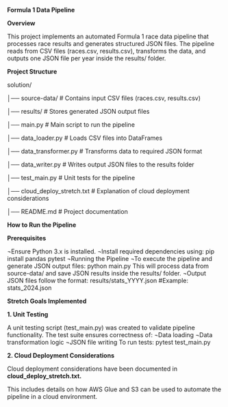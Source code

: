 
**Formula 1 Data Pipeline**

**Overview**

This project implements an automated Formula 1 race data pipeline that processes race results and generates structured JSON files. The pipeline reads from CSV files (races.csv, results.csv), transforms the data, and outputs one JSON file per year inside the results/ folder.

**Project Structure**


solution/

│── source-data/        # Contains input CSV files (races.csv, results.csv)

│── results/            # Stores generated JSON output files

│── main.py             # Main script to run the pipeline

│── data_loader.py      # Loads CSV files into DataFrames

│── data_transformer.py # Transforms data to required JSON format

│── data_writer.py      # Writes output JSON files to the results folder

│── test_main.py        # Unit tests for the pipeline

│── cloud_deploy_stretch.txt # Explanation of cloud deployment considerations

│── README.md           # Project documentation

**How to Run the Pipeline**

**Prerequisites**

¬Ensure Python 3.x is installed.
¬Install required dependencies using:
  pip install pandas pytest
¬Running the Pipeline
¬To execute the pipeline and generate JSON output files:
  python main.py
This will process data from source-data/ and save JSON results inside the results/ folder.
¬Output JSON files follow the format:
  results/stats_YYYY.json  #Example: stats_2024.json

**Stretch Goals Implemented**

**1. Unit Testing**

A unit testing script (test_main.py) was created to validate pipeline functionality.
The test suite ensures correctness of:
¬Data loading
¬Data transformation logic
¬JSON file writing
To run tests:
  pytest test_main.py
  
**2. Cloud Deployment Considerations**

Cloud deployment considerations have been documented in **cloud_deploy_stretch.txt.**

This includes details on how AWS Glue and S3 can be used to automate the pipeline in a cloud environment.

